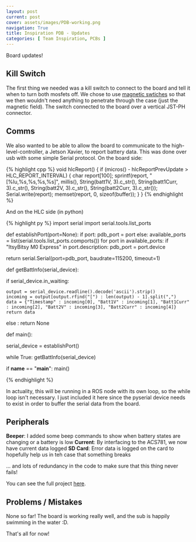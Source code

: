 ```yaml
---
layout: post
current: post
cover: assets/images/PDB-working.png
navigation: True
title: Inspiration PDB - Updates
categories: [ Team Inspiration, PCBs ]
---
```


Board updates!

## Kill Switch

The first thing we needed was a kill switch to connect to the board and tell it when to turn both mosfets off. We chose to use [magnetic swtiches](https://www.amazon.com/Magnetic-Switch-Normally-Security-Contact/dp/B086GYJLML/ref=sr_1_3?keywords=magnetic%2Bswitch&qid=1686964238&sr=8-3&th=1) so that we then wouldn't need anything to penetrate through the case (just the magnetic field). The switch connected to the board over a vertical JST-PH connector. 

## Comms

We also wanted to be able to allow the board to communicate to the high-level-controller, a Jetson Xavier, to report battery data. This was done over usb with some simple Serial protocol. On the board side:

{% highlight cpp %}
void hlcReport() {
  if (micros() - hlcReportPrevUpdate > HLC_REPORT_INTERVAL) {
    char report[100];
    sprintf(report, "[%lu,%s,%s,%s,%s]", millis(), String(batt1V, 3).c_str(), String(batt1Curr, 3).c_str(), String(batt2V, 3).c_str(), String(batt2Curr, 3).c_str()); 
    Serial.write(report);
    memset(report, 0, sizeof(buffer));
  }
}
{% endhighlight %}

And on the HLC side (in python)


{% highlight py %}
import serial
import serial.tools.list_ports

def establishPort(port=None):
  if port:
    pdb_port = port
  else:
    available_ports = list(serial.tools.list_ports.comports())
    for port in available_ports:
      if "ItsyBitsy M0 Express" in port.description:
        pdb_port = port.device
  
  return serial.Serial(port=pdb_port, baudrate=115200, timeout=1)


def getBattInfo(serial_device):

  if serial_device.in_waiting:
  
    output = serial_device.readline().decode('ascii').strip()
    incoming = output[output.rfind("[") : len(output) - 1].split(",")
    data = {"Timestamp" : incoming[0], "Batt1V" : incoming[1], "Batt1Curr" : incoming[2], "Batt2V" : incoming[3], "Batt2Curr" : incoming[4]}
    return data
  else :
    return None


def main():

  serial_device = establishPort()

  while True: 
    getBattInfo(serial_device)


if __name__ == "__main__":
  main()

{% endhighlight %}

In actuality, this will be running in a ROS node with its own loop, so the while loop isn't necessary. I just included it here since the pyserial device needs to exist in order to buffer the serial data from the board. 

## Peripherals

__Beeper__: I added some beep commands to show when battery states are changing or a battery is low
__Current__: By interfacing to the ACS781, we now have current data logged
__SD Card__: Error data is logged on the card to hopefully help us in teh case that something breaks

... and lots of redundancy in the code to make sure that this thing never fails!

You can see the full project [here](https://github.com/InspirationRobotics/PowerDist).

## Problems / Mistakes

None so far! The board is working really well, and the sub is happily swimming in the water :D.

That's all for now!